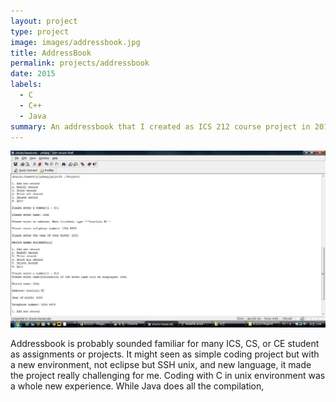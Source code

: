 ```yaml
---
layout: project
type: project
image: images/addressbook.jpg
title: AddressBook
permalink: projects/addressbook
date: 2015
labels:
  - C
  - C++
  - Java
summary: An addressbook that I created as ICS 212 course project in 2015
---
```


<img class="ui medium right floated rounded image" src="../images/result.jpg">

Addressbook is probably sounded familiar for many ICS, CS, or CE student as assignments or projects. It might seen as simple coding project but with a new environment, not eclipse but SSH unix, and new language, it made the project really challenging for me. Coding with C in unix environment was a whole new experience. While Java does all the compilation, 
